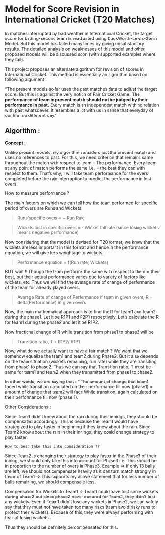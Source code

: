 # Model for Score Revision in International Cricket (T20 Matches)

In matches interrupted by bad weather in International Cricket, the target score for batting-second team is readjusted using DuckWorth-Lewis-Stern Model. But this model has failed many times by giving unsatisfactory results. The detailed analysis on weaknesses of this model and other proposed models will be discussed soon (with supported examples where they fail).

This project proposes an alternate algorithm for revision of scores in International Cricket. This method is essentially an algorithm based on following argument :

“The present models so far uses the past matches data to adjust the target score. But this is against the very notion of Fair Cricket Game. **The performance of team in present match should not be judged by their performance in past.** Every match is an independent match with no relation with past whatsoever. It resembles a lot with us in sense that everyday of our life is a different day.”

## Algorithm :

**Concept :** 

Unlike present models, my algorithm considers just the present match and uses no references to past. For this, we need criterion that remains same throughout the match with respect to team - The performance. Every team at any point of match performs the same i.e. = the best they can with respect to them.
That’s why, I will take team performance for the overs completed before the rain interruption to predict the performance in lost overs.

How to measure performance ?

The main factors on which we can tell how the team performed for specific period of overs are Runs and Wickets.

> Runs/specific overs = + Run Rate 


> Wickets lost in specific overs = - Wicket fall rate (since losing wickets means negative performance)

Now considering that the model is devised for T20 format, we know that the wickets are less important in this format and hence in the performance equation, we will give less weightage to wickets.

> Performance equation = f(Run rate, Wickets)


BUT wait !! Though the team performs the same with respect to them = their best, but their actual performance varies due to variety of factors like wickets, etc.
Thus we will find the average rate of change of performance of the team for already played overs.

> Average Rate of change of Performance if team in given overs, R = delta(Performance) in given  overs

Now, the main mathematical approach is to find the R for team1 and team2 during the phase1. Let it be R1P1 and R2P1 respectively. Let’s calculate the R for team1 during the phase2 and let it be R1P2.

Now fractional change of R while transition from phase1 to phase2 will be 

> Transition ratio, T = R1P2/ R1P1

Now, what do we actually want to have a fair match ? We want that we somehow equalize the team1 and team2 during Phase2. But it also depends on the team situation (wickets remaining, run rate) while they are transiting from phase1 to phase2. Thus we can say that Transition ratio, T must be same for team1 and team2 when they transmitted from phase1 to phase2.  

In other words, we are saying that : “ The amount of change that team1 faced while transition calculated on their performance till now (phase1) = amount of change that team2 will face 
While transition, again calculated on their performance till now (phase 1).

Other Considerations :

Since Team1 didn’t knew about the rain during their innings, they should be compensated accordingly. This is because the Team1 would have strategized to play faster in beginning if they knew about the rain. Since Team2 know about the rain in their innings, they could change strategy to play faster.

	How to best take this into consideration ??

Since Team2 is changing their strategy to play faster in the Phase3 of their inning, we should only take this into account for Phase3 i.e. This should be in proportion to the number of overs in Phase3.
Example => If only 13 balls are left, we should not compensate heavily as it can turn match strongly in favor of Team1 => This supports my above statement that for less number of balls remaining, we should compensate less.

Compensation for Wickets to Team1 => Team1 could have lost some wickets during phase2 but since phase2 never occured for Team2, they didn’t lost any wickets. Even if Team1 didn’t lose any wickets in Phase2, we can safely say that they must not have taken too many risks (team avoid risky runs to protect their wickets). Because of this, they were always performing with fear of losing wickets.

Thus they should be definitely be compensated for this. 
